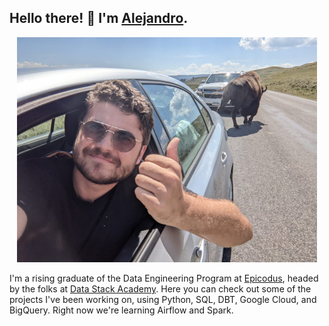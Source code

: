 ## Hello there! 👋 I'm [Alejandro](http://alexsocarras.com/). 

<p align="center">
  <img src="img/buffaloselfie.jpg" />
</p>

I'm a rising graduate of the Data Engineering Program at [Epicodus](https://www.epicodus.com/), headed by the folks at [Data Stack Academy](https://www.datastack.academy/). Here you can check out some of the projects I've been working on, using Python, SQL, DBT, Google Cloud, and BigQuery. Right now we're learning Airflow and Spark.




<!--
**apsocarras/apsocarras** is a ✨ _special_ ✨ repository because its `README.md` (this file) appears on your GitHub profile.

Here are some ideas to get you started:

- 🔭 I’m currently working on ...
- 🌱 I’m currently learning ...
- 👯 I’m looking to collaborate on ...
- 🤔 I’m looking for help with ...
- 💬 Ask me about ...
- 📫 How to reach me: ...
- 😄 Pronouns: ...
- ⚡ Fun fact: ...
-->
